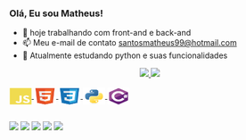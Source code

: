 ### Olá, Eu sou Matheus!



- 🔭 hoje trabalhando com front-and e back-and
- 📫 Meu e-mail de contato santosmatheus99@hotmail.com
- 🐍 Atualmente estudando python e suas funcionalidades 


<div align="center">
  <a href="https://github.com/matheusfreirekaque">
  <img height="180em" src="https://github-readme-stats.vercel.app/api?username=matheusfreirekaique&show_icons=true&theme=drak&include_all_commits=true&count_private=true"/>
  <img height="180em" src="https://github-readme-stats.vercel.app/api/top-langs/?username=matheusfreirekaique&layout=compact&langs_count=7&theme=drak"/>
</div>

  
  <div style="display: inline_block"><br>
  <img align="center" alt="Rafa-Js" height="30" width="40" src="https://raw.githubusercontent.com/devicons/devicon/master/icons/javascript/javascript-plain.svg">
  <img align="center" alt="Rafa-HTML" height="30" width="40" src="https://raw.githubusercontent.com/devicons/devicon/master/icons/html5/html5-original.svg">
  <img align="center" alt="Rafa-CSS" height="30" width="40" src="https://raw.githubusercontent.com/devicons/devicon/master/icons/css3/css3-original.svg">
  <img align="center" alt="Rafa-Python" height="30" width="40" src="https://raw.githubusercontent.com/devicons/devicon/master/icons/python/python-original.svg">
  <img align="center" alt="Rafa-Csharp" height="30" width="40" src="https://raw.githubusercontent.com/devicons/devicon/master/icons/csharp/csharp-original.svg">
   
</div>
  
  ##
  
  <div>
    <a herf="https:////www.linkedin.com/in/matheus-freire-339b4a174" target="_blank"><img src="https://img.shields.io/badge/-LinkedIn-%230077B5?style=for-the-badge&logo=linkedin&logoColor=white" target="_blank"></a> 
    <a herf="https://www.instagram.com/theeus_freire" target="_blank"><img src="https://img.shields.io/badge/-Instagram-%23E4405F?style=for-the-badge&logo=instagram&logoColor=white" target="_blank"></a>
    <a herf="https://www.facebook.com/matheus.freire.58910" target="_blank"><img src="https://img.shields.io/badge/Facebook-1877F2?style=for-the-badge&logo=facebook&logoColor=white" target="_blank"></a>
    <a href="mailto:contatofreirematheus9999@gmail.com"><img src="https://img.shields.io/badge/-Gmail-%23333?style=for-the-badge&logo=gmail&logoColor=white" target="_blank"></a>
    <a herf="https://wa.me/5511947640085?text=Ol%C3%A1+Matheus%2C+vi+o+seu+perfil+no+Github%2C+e+poder%C3%ADamos+conversar%3F" traget="_blank"><img src="https://img.shields.io/badge/WhatsApp-25D366?style=for-the-badge&logo=whatsapp&logoColor=white" target="_blank"></a>
    
  </div>
